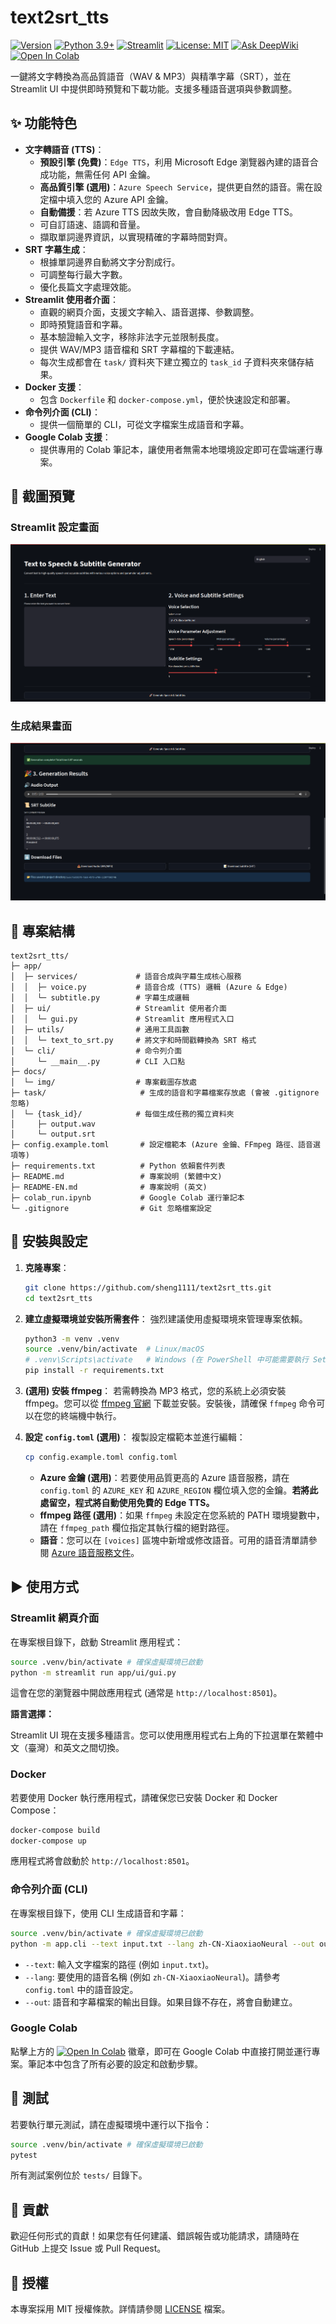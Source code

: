 # text2srt_tts

[![Version](https://img.shields.io/badge/Version-v1.0.2-blue.svg)](https://github.com/sheng1111/text2srt_tts)
[![Python 3.9+](https://img.shields.io/badge/Python-3.9%2B-blue?style=flat-square&logo=python)](https://www.python.org/)
[![Streamlit](https://img.shields.io/badge/Streamlit-App-FF4B4B?style=flat-square&logo=streamlit)](https://streamlit.io/)
[![License: MIT](https://img.shields.io/badge/License-MIT-yellow.svg?style=flat-square)](https://opensource.org/licenses/MIT)
[![Ask DeepWiki](https://deepwiki.com/badge.svg)](https://deepwiki.com/sheng1111/text2srt_tts)
[![Open In Colab](https://colab.research.google.com/assets/colab-badge.svg)](https://colab.research.google.com/github/sheng1111/text2srt_tts/blob/main/colab_run.ipynb)

一鍵將文字轉換為高品質語音（WAV & MP3）與精準字幕（SRT），並在 Streamlit UI 中提供即時預覽和下載功能。支援多種語音選項與參數調整。

## ✨ 功能特色

-   **文字轉語音 (TTS)**：
    -   **預設引擎 (免費)**：`Edge TTS`，利用 Microsoft Edge 瀏覽器內建的語音合成功能，無需任何 API 金鑰。
    -   **高品質引擎 (選用)**：`Azure Speech Service`，提供更自然的語音。需在設定檔中填入您的 Azure API 金鑰。
    -   **自動備援**：若 Azure TTS 因故失敗，會自動降級改用 Edge TTS。
    -   可自訂語速、語調和音量。
    -   擷取單詞邊界資訊，以實現精確的字幕時間對齊。
-   **SRT 字幕生成**：
    -   根據單詞邊界自動將文字分割成行。
    -   可調整每行最大字數。
    -   優化長篇文字處理效能。
-   **Streamlit 使用者介面**：
    -   直觀的網頁介面，支援文字輸入、語音選擇、參數調整。
    -   即時預覽語音和字幕。
    -   基本驗證輸入文字，移除非法字元並限制長度。
    -   提供 WAV/MP3 語音檔和 SRT 字幕檔的下載連結。
    -   每次生成都會在 `task/` 資料夾下建立獨立的 `task_id` 子資料夾來儲存結果。
-   **Docker 支援**：
    -   包含 `Dockerfile` 和 `docker-compose.yml`，便於快速設定和部署。
-   **命令列介面 (CLI)**：
    -   提供一個簡單的 CLI，可從文字檔案生成語音和字幕。
-   **Google Colab 支援**：
    -   提供專用的 Colab 筆記本，讓使用者無需本地環境設定即可在雲端運行專案。

## 📸 截圖預覽

### Streamlit 設定畫面

![Streamlit 設定畫面](docs/img/setting.png)

### 生成結果畫面

![生成結果畫面](docs/img/result.png)

## 📂 專案結構

```
text2srt_tts/
├─ app/
│  ├─ services/             # 語音合成與字幕生成核心服務
│  │  ├─ voice.py           # 語音合成 (TTS) 邏輯 (Azure & Edge)
│  │  └─ subtitle.py        # 字幕生成邏輯
│  ├─ ui/                   # Streamlit 使用者介面
│  │  └─ gui.py             # Streamlit 應用程式入口
│  ├─ utils/                # 通用工具函數
│  │  └─ text_to_srt.py     # 將文字和時間戳轉換為 SRT 格式
│  └─ cli/                  # 命令列介面
│     └─ __main__.py        # CLI 入口點
├─ docs/
│  └─ img/                  # 專案截圖存放處
├─ task/                     # 生成的語音和字幕檔案存放處 (會被 .gitignore 忽略)
│  └─ {task_id}/            # 每個生成任務的獨立資料夾
│     ├─ output.wav
│     └─ output.srt
├─ config.example.toml       # 設定檔範本 (Azure 金鑰、FFmpeg 路徑、語音選項等)
├─ requirements.txt          # Python 依賴套件列表
├─ README.md                 # 專案說明 (繁體中文)
├─ README-EN.md              # 專案說明 (英文)
├─ colab_run.ipynb           # Google Colab 運行筆記本
└─ .gitignore                # Git 忽略檔案設定
```

## 🚀 安裝與設定

1.  **克隆專案**：
    ```bash
    git clone https://github.com/sheng1111/text2srt_tts.git
    cd text2srt_tts
    ```

2.  **建立虛擬環境並安裝所需套件**：
    強烈建議使用虛擬環境來管理專案依賴。
    ```bash
    python3 -m venv .venv
    source .venv/bin/activate  # Linux/macOS
    # .venv\Scripts\activate   # Windows (在 PowerShell 中可能需要執行 Set-ExecutionPolicy RemoteSigned -Scope Process)
    pip install -r requirements.txt
    ```

3.  **(選用) 安裝 ffmpeg**：
    若需轉換為 MP3 格式，您的系統上必須安裝 ffmpeg。您可以從 [ffmpeg 官網](https://ffmpeg.org/download.html) 下載並安裝。安裝後，請確保 `ffmpeg` 命令可以在您的終端機中執行。

4.  **設定 `config.toml` (選用)**：
    複製設定檔範本並進行編輯：
    ```bash
    cp config.example.toml config.toml
    ```
    -   **Azure 金鑰 (選用)**：若要使用品質更高的 Azure 語音服務，請在 `config.toml` 的 `AZURE_KEY` 和 `AZURE_REGION` 欄位填入您的金鑰。**若將此處留空，程式將自動使用免費的 Edge TTS。**
    -   **ffmpeg 路徑 (選用)**：如果 `ffmpeg` 未設定在您系統的 PATH 環境變數中，請在 `ffmpeg_path` 欄位指定其執行檔的絕對路徑。
    -   **語音**：您可以在 `[voices]` 區塊中新增或修改語音。可用的語音清單請參閱 [Azure 語音服務文件](https://aka.ms/speech/voices/neural)。

## ▶️ 使用方式

### Streamlit 網頁介面

在專案根目錄下，啟動 Streamlit 應用程式：

```bash
source .venv/bin/activate # 確保虛擬環境已啟動
python -m streamlit run app/ui/gui.py
```

這會在您的瀏覽器中開啟應用程式 (通常是 `http://localhost:8501`)。

**語言選擇：**

Streamlit UI 現在支援多種語言。您可以使用應用程式右上角的下拉選單在繁體中文（臺灣）和英文之間切換。

### Docker

若要使用 Docker 執行應用程式，請確保您已安裝 Docker 和 Docker Compose：

```bash
docker-compose build
docker-compose up
```

應用程式將會啟動於 `http://localhost:8501`。

### 命令列介面 (CLI)

在專案根目錄下，使用 CLI 生成語音和字幕：

```bash
source .venv/bin/activate # 確保虛擬環境已啟動
python -m app.cli --text input.txt --lang zh-CN-XiaoxiaoNeural --out output_folder/
```

-   `--text`: 輸入文字檔案的路徑 (例如 `input.txt`)。
-   `--lang`: 要使用的語音名稱 (例如 `zh-CN-XiaoxiaoNeural`)。請參考 `config.toml` 中的語音設定。
-   `--out`: 語音和字幕檔案的輸出目錄。如果目錄不存在，將會自動建立。

### Google Colab

點擊上方的 [![Open In Colab](https://colab.research.google.com/assets/colab-badge.svg)](https://colab.research.google.com/github/sheng1111/text2srt_tts/blob/main/colab_run.ipynb) 徽章，即可在 Google Colab 中直接打開並運行專案。筆記本中包含了所有必要的設定和啟動步驟。

## 🧪 測試

若要執行單元測試，請在虛擬環境中運行以下指令：

```bash
source .venv/bin/activate # 確保虛擬環境已啟動
pytest
```
所有測試案例位於 `tests/` 目錄下。

## 🤝 貢獻

歡迎任何形式的貢獻！如果您有任何建議、錯誤報告或功能請求，請隨時在 GitHub 上提交 Issue 或 Pull Request。

## 📄 授權

本專案採用 MIT 授權條款。詳情請參閱 [LICENSE](LICENSE) 檔案。